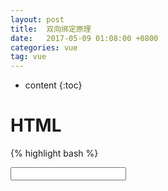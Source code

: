 ```yaml
---
layout: post
title:  双向绑定原理
date:   2017-05-09 01:08:00 +0800
categories: vue
tag: vue
---
```


* content
{:toc}


HTML
====================================
{% highlight bash %}
<!DOCTYPE html>
<html lang="en">
<head>
    <meta charset="UTF-8">
    <title>Document</title>
</head>
<body>
    <div class="box">
        <input type="text" id="a">
        <span id="b"></span>
    </div>
    <script type="text/javascript">
        var  obj = {}
        Object.defineProperty(obj,"hello",{
            get:function(){
                console.log("get方法触发了")
            },
            set:function(val){
                document.getElementById("a").value = val;
                document.getElementById("b").innerHTML = val
            }
        })

        document.getElementById("a").addEventListener('keyup',function(e){
            obj.hello = e.target.value
        });
    </script>
</body>
</html>
{% endhighlight %}





